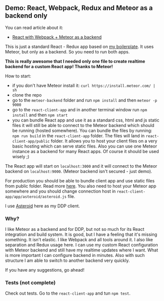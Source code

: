 ## Demo: React, Webpack, Redux and Meteor as a backend only

You can read article about it: 
- [React with Webpack + Meteor as a backend](http://julian.io/react-with-webpack-meteor-as-a-backend/)

This is just a standard React - Redux app based on [my boilerplate](https://github.com/juliancwirko/react-boilerplate). It uses Meteor, but only as a backend. So you need to run both apps.

**This is really awesome that I needed only one file to create realtime backend for a custom React app! Thanks to Meteor!**

How to start:

- if you don't have Meteor install it: `curl https://install.meteor.com/ | sh`
- clone the repo
- go to the `meteor-backend` folder and run `npm install` and then `meteor -p 9000`
- go to the `react-client-app` and in another terminal window run `npm install` and then `npm start`
- you can bundle React app and use it as a standard css, html and js static files it will still be able to connect to the Meteor backend which should be running (hosted somewhere). You can bundle the files by running: `npm run build` in the `react-client-app` folder. The files will land in `react-client-app/public` folder. It allows you to host your client files on a very basic hosting which can serve static files. Also you can use one Meteor instance as a backend for many React apps. Of course it should be used wisely ;)

The React app will start on `localhost:3000` and it will connect to the Meteor backend on `localhost:9000`. (Meteor backend isn't secured - just demo).

For production you should be able to bundle client app and use static files from public folder. Read more [here](https://github.com/juliancwirko/react-boilerplate). You also need to host your Meteor app somewhere and you should change connection host in `react-client-app/app/asteroid/asteroid.js` file.

I use [Asteroid](https://github.com/mondora/asteroid) here as my DDP client.

### Why?

I like Meteor as a backend and for DDP, but not so much for its React integration and build system. It is good, but I have a feeling that it's missing something. It isn't elastic. I like Webpack and all tools around it. I also like separation and Redux usage here. I can use my custom React configuration with Meteor backend and still have my realtime updates where I want. What is more important I can configure backend in minutes. Also with such structure I am able to switch to another backend very quickly.

If you have any suggestions, go ahead!

### Tests (not complete)

Check out tests. Go to the `react-client-app` and tun `npm test`.
